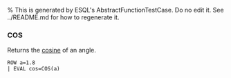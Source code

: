 % This is generated by ESQL's AbstractFunctionTestCase. Do no edit it. See ../README.md for how to regenerate it.

### COS
Returns the [cosine](https://en.wikipedia.org/wiki/Sine_and_cosine) of an angle.

```esql
ROW a=1.8
| EVAL cos=COS(a)
```
